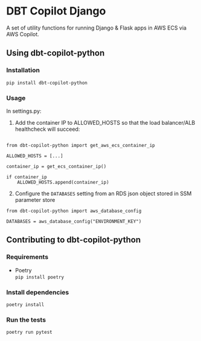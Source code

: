 # DBT Copilot Django

A set of utility functions for running Django & Flask apps in AWS ECS via AWS Copilot.

## Using  dbt-copilot-python

### Installation

```
pip install dbt-copilot-python
```

### Usage

In settings.py:

1. Add the container IP to ALLOWED_HOSTS so that the load balancer/ALB healthcheck will succeed: 
```

from dbt-copilot-python import get_aws_ecs_container_ip

ALLOWED_HOSTS = [...]

container_ip = get_ecs_container_ip()

if container_ip
    ALLOWED_HOSTS.append(container_ip)
```

2. Configure the `DATABASES` setting from an RDS json object stored in SSM parameter store

```
from dbt-copilot-python import aws_database_config

DATABASES = aws_database_config("ENVIRONMENT_KEY")
```

## Contributing to dbt-copilot-python

### Requirements

* Poetry  
  `pip install poetry`

### Install dependencies

`poetry install`

### Run the tests

`poetry run pytest`

